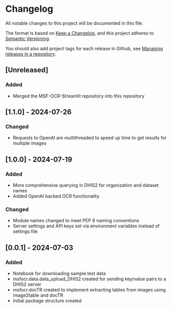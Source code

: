 # Changelog
All notable changes to this project will be documented in this file.

The format is based on [Keep a Changelog](https://keepachangelog.com/en/1.0.0/),
and this project adheres to [Semantic Versioning](https://semver.org/spec/v2.0.0.html).

You should also add project tags for each release in Github, see [Managing releases in a repository](https://docs.github.com/en/repositories/releasing-projects-on-github/managing-releases-in-a-repository).

## [Unreleased]

### Added
- Merged the MSF-OCR-Streamlit repository into this repository

## [1.1.0] - 2024-07-26
### Changed
- Requests to OpenAI are multithreaded to speed up time to get results for multiple images

## [1.0.0] - 2024-07-19
### Added
- More comprehensive querying in DHIS2 for organization and dataset names
- Added OpenAI backed OCR functionality

### Changed
- Module names changed to meet PEP 8 naming conventions
- Server settings and API keys set via environment variables instead of settings file

## [0.0.1] - 2024-07-03
### Added
- Notebook for downloading sample test data
- msfocr.data.data_upload_DHIS2 created for sending key/value pairs to a DHIS2 server
- msfocr.docTR created to implement extracting tables from images using image2table and docTR
- Initial package structure created
